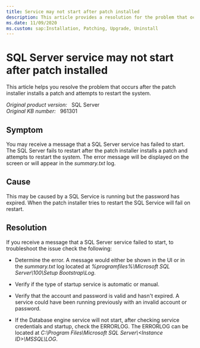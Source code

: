```yaml
---
title: Service may not start after patch installed
description: This article provides a resolution for the problem that occurs after the patch installer installs a patch and attempts to restart the system.
ms.date: 11/09/2020
ms.custom: sap:Installation, Patching, Upgrade, Uninstall
---
```

# SQL Server service may not start after patch installed

This article helps you resolve the problem that occurs after the patch installer installs a patch and attempts to restart the system.

_Original product version:_ &nbsp; SQL Server  
_Original KB number:_ &nbsp; 961301

## Symptom

You may receive a message that a SQL Server service has failed to start. The SQL Server fails to restart after the patch installer installs a patch and attempts to restart the system. The error message will be displayed on the screen or will appear in the *summary.txt* log.

## Cause

This may be caused by a SQL Service is running but the password has expired. When the patch installer tries to restart the SQL Service will fail on restart.

## Resolution

If you receive a message that a SQL Server service failed to start, to troubleshoot the issue check the following:

- Determine the error. A message would either be shown in the UI or in the *summary.txt* log located at *%programfiles%\Microsoft SQL Server\100\Setup Bootstrap\Log*.

- Verify if the type of startup service is automatic or manual.

- Verify that the account and password is valid and hasn't expired. A service could have been running previously with an invalid account or password.

- If the Database engine service will not start, after checking service credentials and startup, check the ERRORLOG. The ERRORLOG can be located at *C:\Program Files\Microsoft SQL Server\\\<Instance ID>\MSSQL\LOG*.
